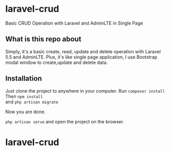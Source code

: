 # laravel-crud
Basic CRUD Operation with Laravel and AdminLTE in Single Page

## What is this repo about

Simply, it's a basic create, read, update and delete operation with Laravel 5.5 and AdminLTE. Plus, it's like single page application, 
I use Bootstrap modal window to create,update and delete data.

## Installation

Just clone the project to anywhere in your computer. 
Run ` composer install ` <br>
Then ` npm install ` <br>
and ` php artisan migrate `

Now you are done. 
<br>

` php artisan serve ` and open the project on the browser. 



# laravel-crud
